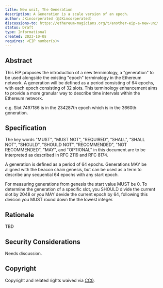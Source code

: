 ```yaml
---
title: New unit, The Generation
description: A Generation is a scale version of an epoch.
author: JKincorperated (@JKincorperated)
discussions-to: https://ethereum-magicians.org/t/another-eip-a-new-unit-the-generation/16024
status: Draft
type: Informational
created: 2023-10-08
requires: <EIP number(s)>
---
```


## Abstract

This EIP proposes the introduction of a new terminology, a "generation" to be used alongside the existing "epoch" terminology in the Ethereum network. A generation will be defined as a period consisting of 64 epochs, with each epoch consisting of 32 slots. This terminology enhancement aims to provide a more granular way to describe time intervals within the Ethereum network.

e.g. Slot 7497186 is in the 234287th epoch which is in the 3660th generation.

## Specification

The key words "MUST", "MUST NOT", "REQUIRED", "SHALL", "SHALL NOT", "SHOULD", "SHOULD NOT", "RECOMMENDED", "NOT RECOMMENDED", "MAY", and "OPTIONAL" in this document are to be interpreted as described in RFC 2119 and RFC 8174.

A generation is defined as a period of 64 epochs. Generations MAY be aligned with the beacon chain genesis, but can be used as a term to describe any sequential 64 epochs with any start epoch.

For measuring generations from genesis the start value MUST be 0. To determine the generation of a specific slot, you SHOULD divide the current slot by 2048 or you MAY devide the current epoch by 64, following this division you MUST round down the the lowest integer.


## Rationale

TBD

## Security Considerations

Needs discussion.

## Copyright

Copyright and related rights waived via [CC0](../LICENSE.md).

